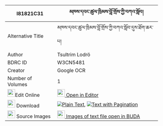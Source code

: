 |I81821C31|མཁས་དབང་ཚུལ་ཁྲིམས་བློ་གྲོས་ཀྱི་བཀའ་སློབ། 
| --- | --- 
|Alternative Title |མཁས་དབང་ཚུལ་ཁྲིམས་བློ་གྲོས་ཀྱི་བཀའ་སློབ་དུས་ཐོག་ཆར་པ།
|Author| Tsultrim Lodrö
|BDRC ID | W3CN5481
|Creator | Google OCR
|Number of Volumes| 1
|<img width="25" src="https://img.icons8.com/color/25/000000/edit-property.png">Edit Online| [<img width="25" src="https://avatars.githubusercontent.com/u/45091458?s=200&v=4"> Open in Editor](http://editor.openpecha.org/I81821C31)
|<img width="25" src="https://img.icons8.com/fluent/48/000000/download-2.png"/>  Download | [![](https://img.icons8.com/color/20/000000/txt.png)Plain Text](https://github.com/Openpecha/I81821C31/releases/download/v1/khe_wang_tsultrim_lodro_kyi_ka_plain_I81821C31.zip), [![](https://img.icons8.com/color/20/000000/txt.png)Text with Pagination](https://github.com/Openpecha/I81821C31/releases/download/v1/khe_wang_tsultrim_lodro_kyi_ka_pages_I81821C31.zip)
|<img width="25" src="https://img.icons8.com/plasticine/100/000000/pictures-folder.png"/>  Source Images | [<img width="25" src="https://library.bdrc.io/icons/BUDA-small.svg"> Images of text file open in BUDA](https://library.bdrc.io/show/bdr:W3CN5481)